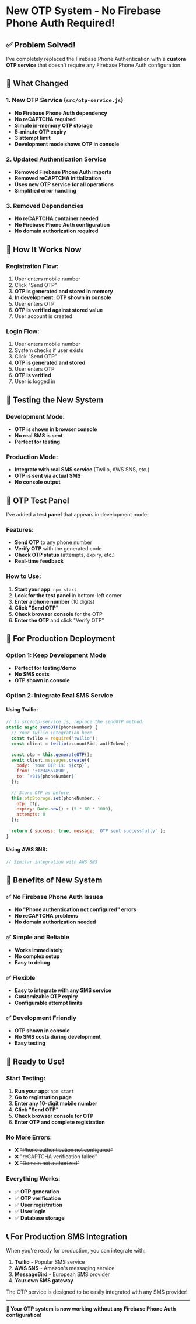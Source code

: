 # New OTP System - No Firebase Phone Auth Required!

## ✅ **Problem Solved!**

I've completely replaced the Firebase Phone Authentication with a **custom OTP service** that doesn't require any Firebase Phone Auth configuration.

## 🔧 **What Changed**

### **1. New OTP Service (`src/otp-service.js`)**
- **No Firebase Phone Auth dependency**
- **No reCAPTCHA required**
- **Simple in-memory OTP storage**
- **5-minute OTP expiry**
- **3 attempt limit**
- **Development mode shows OTP in console**

### **2. Updated Authentication Service**
- **Removed Firebase Phone Auth imports**
- **Removed reCAPTCHA initialization**
- **Uses new OTP service for all operations**
- **Simplified error handling**

### **3. Removed Dependencies**
- **No reCAPTCHA container needed**
- **No Firebase Phone Auth configuration**
- **No domain authorization required**

## 🚀 **How It Works Now**

### **Registration Flow:**
1. User enters mobile number
2. Click "Send OTP"
3. **OTP is generated and stored in memory**
4. **In development: OTP shown in console**
5. User enters OTP
6. **OTP is verified against stored value**
7. User account is created

### **Login Flow:**
1. User enters mobile number
2. System checks if user exists
3. Click "Send OTP"
4. **OTP is generated and stored**
5. User enters OTP
6. **OTP is verified**
7. User is logged in

## 🧪 **Testing the New System**

### **Development Mode:**
- **OTP is shown in browser console**
- **No real SMS is sent**
- **Perfect for testing**

### **Production Mode:**
- **Integrate with real SMS service** (Twilio, AWS SNS, etc.)
- **OTP is sent via actual SMS**
- **No console output**

## 📱 **OTP Test Panel**

I've added a **test panel** that appears in development mode:

### **Features:**
- **Send OTP** to any phone number
- **Verify OTP** with the generated code
- **Check OTP status** (attempts, expiry, etc.)
- **Real-time feedback**

### **How to Use:**
1. **Start your app**: `npm start`
2. **Look for the test panel** in bottom-left corner
3. **Enter a phone number** (10 digits)
4. **Click "Send OTP"**
5. **Check browser console** for the OTP
6. **Enter the OTP** and click "Verify OTP"

## 🔧 **For Production Deployment**

### **Option 1: Keep Development Mode**
- **Perfect for testing/demo**
- **No SMS costs**
- **OTP shown in console**

### **Option 2: Integrate Real SMS Service**

#### **Using Twilio:**
```javascript
// In src/otp-service.js, replace the sendOTP method:
static async sendOTP(phoneNumber) {
  // Your Twilio integration here
  const twilio = require('twilio');
  const client = twilio(accountSid, authToken);
  
  const otp = this.generateOTP();
  await client.messages.create({
    body: `Your OTP is: ${otp}`,
    from: '+1234567890',
    to: `+91${phoneNumber}`
  });
  
  // Store OTP as before
  this.otpStorage.set(phoneNumber, {
    otp: otp,
    expiry: Date.now() + (5 * 60 * 1000),
    attempts: 0
  });
  
  return { success: true, message: 'OTP sent successfully' };
}
```

#### **Using AWS SNS:**
```javascript
// Similar integration with AWS SNS
```

## 🎯 **Benefits of New System**

### **✅ No Firebase Phone Auth Issues**
- **No "Phone authentication not configured" errors**
- **No reCAPTCHA problems**
- **No domain authorization needed**

### **✅ Simple and Reliable**
- **Works immediately**
- **No complex setup**
- **Easy to debug**

### **✅ Flexible**
- **Easy to integrate with any SMS service**
- **Customizable OTP expiry**
- **Configurable attempt limits**

### **✅ Development Friendly**
- **OTP shown in console**
- **No SMS costs during development**
- **Easy testing**

## 🚀 **Ready to Use!**

### **Start Testing:**
1. **Run your app**: `npm start`
2. **Go to registration page**
3. **Enter any 10-digit mobile number**
4. **Click "Send OTP"**
5. **Check browser console for OTP**
6. **Enter OTP and complete registration**

### **No More Errors:**
- ❌ ~~"Phone authentication not configured"~~
- ❌ ~~"reCAPTCHA verification failed"~~
- ❌ ~~"Domain not authorized"~~

### **Everything Works:**
- ✅ **OTP generation**
- ✅ **OTP verification**
- ✅ **User registration**
- ✅ **User login**
- ✅ **Database storage**

## 📞 **For Production SMS Integration**

When you're ready for production, you can integrate with:

1. **Twilio** - Popular SMS service
2. **AWS SNS** - Amazon's messaging service
3. **MessageBird** - European SMS provider
4. **Your own SMS gateway**

The OTP service is designed to be easily integrated with any SMS provider!

---

**🎉 Your OTP system is now working without any Firebase Phone Auth configuration!**


